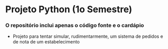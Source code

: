# Projeto Python (1o Semestre)    
### O repositório inclui apenas o código fonte e o cardápio   
- Projeto para tentar simular, rudimentarmente, um sistema de pedidos e de nota de um estabelecimento
